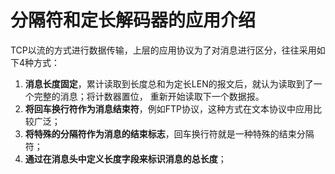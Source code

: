 分隔符和定长解码器的应用介绍
====================================================
TCP以流的方式进行数据传输，上层的应用协议为了对消息进行区分，往往采用如下4种方式：
1. **消息长度固定**，累计读取到长度总和为定长LEN的报文后，就认为读取到了一个完整的消息；将计数器置位，
重新开始读取下一个数据报。
2. **将回车换行符作为消息结束符**，例如FTP协议，这种方式在文本协议中应用比较广泛；
3. **将特殊的分隔符作为消息的结束标志**，回车换行符就是一种特殊的结束分隔符；
4. **通过在消息头中定义长度字段来标识消息的总长度**；
